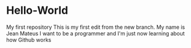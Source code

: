 # Hello-World
My first repository
This is my first edit from the new branch.
My name is Jean Mateus I want to be a programmer and I'm just now learning about how Github works
